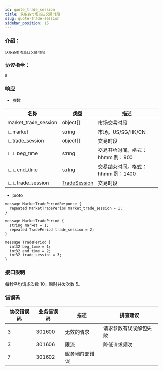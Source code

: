 ```yaml
---
id: quote_trade_session
title: 获取各市场当日交易时段
slug: quote-trade-session
sidebar_position: 15
---
```


### 介绍：
    获取各市场当日交易时段
### 协议指令：
    8
### 响应
* 参数

| 名称 | 类型   | 描述  | 
|-------|-------|-----|
|market_trade_session|object[]| 市场交易时段 |
|∟market|string| 市场。US/SG/HK/CN|
|∟trade_session|object[]| 交易时段 |
|∟∟beg_time|string| 交易开始时间。格式：hhmm 例：900|
|∟∟end_time|string| 交易结束时间。格式：hhmm 例：1400|
|∟∟trade_session|[TradeSession](../quote-object#tradesession)| 交易时段 |

* proto
```
message MarketTradePeriodResponse {
  repeated MarketTradePeriod market_trade_session = 1;
}

message MarketTradePeriod {
  string market = 1;
  repeated TradePeriod trade_session = 2;
}

message TradePeriod {
  int32 beg_time = 1;
  int32 end_time = 2;
  int32 trade_session = 3;
}
```
### 接口限制
每秒平均请求次数 10。瞬时并发次数 5。

### 错误码

| 协议错误码 | 业务错误码   | 描述  | 排查建议 |
|-------|-------|-----|----|
|3 | 301600| 无效的请求 | 请求参数有误或解包失败 |
|3 | 301606| 限流 | 降低请求频次 |
|7 | 301602| 服务端内部错误 ||


